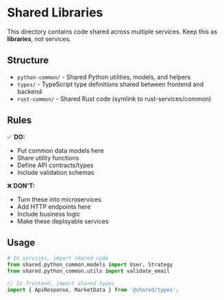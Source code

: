 # Shared Libraries

This directory contains code shared across multiple services. Keep this as **libraries**, not services.

## Structure

- `python-common/` - Shared Python utilities, models, and helpers
- `types/` - TypeScript type definitions shared between frontend and backend
- `rust-common/` - Shared Rust code (symlink to rust-services/common)

## Rules

✅ **DO:**
- Put common data models here
- Share utility functions
- Define API contracts/types
- Include validation schemas

❌ **DON'T:**
- Turn these into microservices
- Add HTTP endpoints here
- Include business logic
- Make these deployable services

## Usage

```python
# In services, import shared code
from shared.python_common.models import User, Strategy
from shared.python_common.utils import validate_email
```

```typescript
// In frontend, import shared types
import { ApiResponse, MarketData } from '@shared/types';
```
